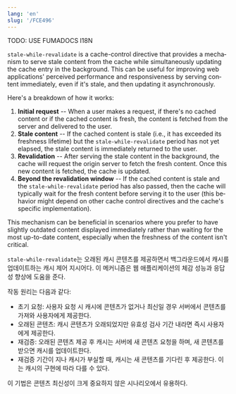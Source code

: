 ```yaml
---
lang: 'en'
slug: '/FCE496'
---
```



TODO: USE FUMADOCS I18N

<div lang='en-US'>

`stale-while-revalidate` is a cache-control directive that provides a mechanism to serve stale content from the cache while simultaneously updating the cache entry in the background. This can be useful for improving web applications' perceived performance and responsiveness by serving content immediately, even if it's stale, and then updating it asynchronously.

Here's a breakdown of how it works:

1. **Initial request** -- When a user makes a request, if there's no cached content or if the cached content is fresh, the content is fetched from the server and delivered to the user.
2. **Stale content** -- If the cached content is stale (i.e., it has exceeded its freshness lifetime) but the `stale-while-revalidate` period has not yet elapsed, the stale content is immediately returned to the user.
3. **Revalidation** -- After serving the stale content in the background, the cache will request the origin server to fetch the fresh content. Once this new content is fetched, the cache is updated.
4. **Beyond the revalidation window** -- If the cached content is stale and the `stale-while-revalidate` period has also passed, then the cache will typically wait for the fresh content before serving it to the user (this behavior might depend on other cache control directives and the cache's specific implementation).

This mechanism can be beneficial in scenarios where you prefer to have slightly outdated content displayed immediately rather than waiting for the most up-to-date content, especially when the freshness of the content isn't critical.

</div>


<div lang='ko-KR'>

`stale-while-revalidate`는 오래된 캐시 콘텐츠를 제공하면서 백그라운드에서 캐시를 업데이트하는 캐시 제어 지시어다. 이 메커니즘은 웹 애플리케이션의 체감 성능과 응답성 향상에 도움을 준다.

작동 원리는 다음과 같다:

- 초기 요청: 사용자 요청 시 캐시에 콘텐츠가 없거나 최신일 경우 서버에서 콘텐츠를 가져와 사용자에게 제공한다.
- 오래된 콘텐츠: 캐시 콘텐츠가 오래되었지만 유효성 검사 기간 내라면 즉시 사용자에게 제공한다.
- 재검증: 오래된 콘텐츠 제공 후 캐시는 서버에 새 콘텐츠 요청을 하며, 새 콘텐츠를 받으면 캐시를 업데이트한다.
- 재검증 기간이 지나 캐시가 부실할 때, 캐시는 새 콘텐츠를 기다린 후 제공한다. 이는 캐시의 구현에 따라 다를 수 있다.

이 기법은 콘텐츠 최신성이 크게 중요하지 않은 시나리오에서 유용하다.

</div>

